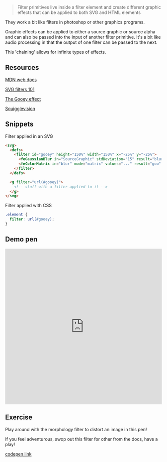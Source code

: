 > Filter primitives live inside a filter element and create different graphic effects that can be applied to both SVG and HTML elements

They work a bit like filters in photoshop or other graphics programs.

Graphic effects can be applied to either a source graphic or source alpha and can also be passed into the input of another filter primitive. It's a bit like audio processing in that the output of one filter can be passed to the next.

This 'chaining' allows for infinite types of effects.

## Resources

[MDN web docs](https://developer.mozilla.org/en-US/docs/Web/SVG/Element/filter)

[SVG filters 101](https://tympanus.net/codrops/2019/01/15/svg-filters-101/)

[The Gooey effect](https://css-tricks.com/gooey-effect/)

[Squigglevision](https://css-tricks.com/squigglevision-in-css-and-svg/)

## Snippets

Filter applied in an SVG

```html
<svg>
  <defs>
    <filter id="gooey" height="150%" width="150%" x="-25%" y="-25%">
      <feGaussianBlur in="SourceGraphic" stdDeviation="15" result="blur" />
      <feColorMatrix in="blur" mode="matrix" values="..." result="goo" />
    </filter>
  </defs>

  <g filter="url(#gooey)">
    <!-- stuff with a filter applied to it -->
  </g>
</svg>
```

Filter applied with CSS

```css
.element {
  filter: url(#gooey);
}
```

## Demo pen

<iframe height="500" style="width: 100%;" scrolling="no" title="Displacement" src="https://codepen.io/svganimationworkshop/embed/jOqgewd?height=265&theme-id=light&default-tab=result" frameborder="no" loading="lazy" allowtransparency="true" allowfullscreen="true">
  See the Pen <a href='https://codepen.io/svganimationworkshop/pen/jOqgewd'>Displacement</a> by SVG-workshops
  (<a href='https://codepen.io/svganimationworkshop'>@svganimationworkshop</a>) on <a href='https://codepen.io'>CodePen</a>.
</iframe>

## Exercise

Play around with the morphology filter to distort an image in this pen!

If you feel adventurous, swop out this filter for other from the docs, have a play!

[codepen link](https://codepen.io/svganimationworkshop/pen/abZzGga)

